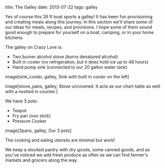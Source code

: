 title: The Galley
date: 2013-07-22
tags: galley

Yes of course this 26 ft boat sports a galley! It has been fun provisioning and 
creating meals along this journey.  In this section we'll share some of our ideas for 
meals, recipes, and provisions.  I hope some of them sound good enough to prepare for 
yourself on a boat, camping, or in your home kitchens.

The galley on Crazy Love is:

* Two burner alcohol stove (burns denatured alcohol)
* Built in cooler (no refrigeration, but it does hold ice up to 48 hours)
* Hand pump sink (connected to our 20 gallon water tank)

image[sink_cooler, galley, Sink with built in cooler on the left]

image[stove_pans, galley, Stove uncovered. It acts as our chart table as well with a nestled in counter.]

We have 3 pots:
 
* Teapot
* Fry pan (non stick)
* Pressure Cooker

image[3pans, galley, Our 3 pots]

The cooking and eating utensils are minimal but work!

We keep a stocked pantry with dry goods, some canned goods, and as you've noticed we add 
fresh produce as often as we can find farmer's markets and grocers along the way.




 
